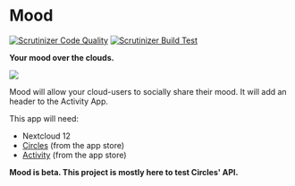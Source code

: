 # Mood

[![Scrutinizer Code Quality](https://scrutinizer-ci.com/g/daita/mood/badges/quality-score.png?b=master&)](https://scrutinizer-ci.com/g/daita/mood/?branch=master)
[![Scrutinizer Build Test](https://scrutinizer-ci.com/g/daita/mood/badges/build.png?b=master&)](https://scrutinizer-ci.com/g/daita/mood/?branch=master)

**Your mood over the clouds.**

![](https://raw.githubusercontent.com/daita/mood/master/screenshots/0.2.0.png)


Mood will allow your cloud-users to socially share their mood. It will add an header to the Activity App.

This app will need:
- Nextcloud 12
- [Circles](https://github.com/nextcloud/circles) (from the app store)
- [Activity](https://github.com/nextcloud/activity) (from the app store)


**Mood is beta. This project is mostly here to test Circles' API.**


